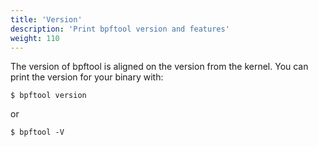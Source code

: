 ```yaml
---
title: 'Version'
description: 'Print bpftool version and features'
weight: 110
---
```


The version of bpftool is aligned on the version from the kernel. You can print
the version for your binary with:

```console debug=0
$ bpftool version
```

or

```console debug=1
$ bpftool -V
```
